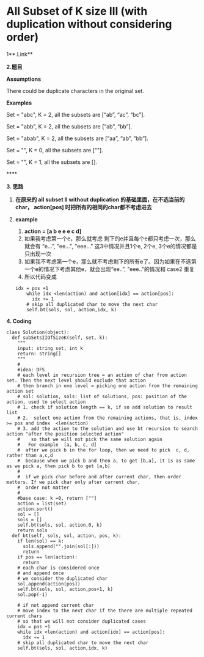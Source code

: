 # All Subset of K size III \(with duplication without considering order\)

1**.Link**

**2.题目**

**Assumptions**

There could be duplicate characters in the original set.  


**Examples**

Set = "abc", K = 2, all the subsets are \[“ab”, “ac”, “bc”\].

Set = "abb", K = 2, all the subsets are \[“ab”, “bb”\].

Set = "abab", K = 2, all the subsets are \[“aa”, “ab”, “bb”\].

Set = "", K = 0, all the subsets are \[""\].

Set = "", K = 1, all the subsets are \[\].

\*\*\*\*

**3. 思路**

1. **在原来的 all subset II without duplication 的基础里面，在不选当前的char， action\[pos\] 时把所有的相同的char都不考虑进去**  
2. **example**

   1. **action = \[a b  e e e  c  d\]**
   2. 如果我考虑第一个e，那么就考虑 剩下的e并且每个e都只考虑一次，那么就会有 “e...”, "ee...", "eee..."  这3中情况并且1个e, 2个e, 3个e的情况都是只出现一次
   3. 如果我不考虑第一个e，那么就不考虑剩下的所有e了。因为如果在不选第一个e的情况下考虑其他e，就会出现“ee..”, "eee.."的情况和 case2 重复
   4. 所以代码变成



   ```text
   idx = pos +1
       while idx <len(action) and action[idx] == action[pos]:
         idx += 1
       # skip all duplicated char to move the next char
       self.bt(sols, sol, action,idx, k)

   ```

**4. Coding**

```text
class Solution(object):
  def subSetsIIOfSizeK(self, set, k):
    """
    input: string set, int k
    return: string[]
    """
    #
    #idea: DFS
    # each level in recursion tree = an action of char from action set. Then the next level should exclude that action
    # then branch in one level = picking one action from the remaining action set
    # sol: solution, sols: list of solutions, pos: position of the action, used to select action
    # 1. check if solution length == k, if so add solution to result list
    # 2.  select one action from the remaining actions, that is, index >= pos and index  <len(action)
    # 3. add the action to the solution and use bt recursion to search action "after the position selected action"
    #    so that we will not pick the same solution again
    #   For example  [a, b, c, d]
    #  after we pick b in the for loop, then we need to pick  c, d, rather than a,c,d
    #  because when we pick b and then a, to get [b,a], it is as same as we pick a, then pick b to get [a,b]
    #
    #  if we pick char before and after current char, then order matters. If we pick char only after current char,
    #  order not matter
    #
    #base case: k =0, return [""]
    action = list(set)
    action.sort()
    sol = []
    sols = []
    self.bt(sols, sol, action,0, k)
    return sols
  def bt(self, sols, sol, action, pos, k):
    if len(sol) == k:
      sols.append("".join(sol[:]))
      return
    if pos == len(action):
      return
    # each char is considered once
    # and append once
    # we consider the duplicated char
    sol.append(action[pos])
    self.bt(sols, sol, action,pos+1, k)
    sol.pop(-1)

    # if not append current char
    # move index to the next char if the there are multiple repeated current chars
    # so that we will not consider duplicated cases
    idx = pos +1
    while idx <len(action) and action[idx] == action[pos]:
      idx += 1
    # skip all duplicated char to move the next char
    self.bt(sols, sol, action,idx, k)


```



